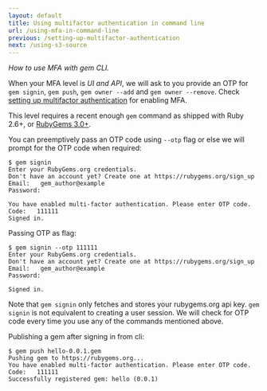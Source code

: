```yaml
---
layout: default
title: Using multifactor authentication in command line
url: /using-mfa-in-command-line
previous: /setting-up-multifactor-authentication
next: /using-s3-source
---
```

<em class="t-gray">How to use MFA with gem CLI.</em>

When your MFA level is _UI and API_, we will ask to you provide an OTP
for `gem signin`, `gem push`, `gem owner --add` and `gem owner --remove`.
Check [setting up multifactor authentication](/setting-up-multifactor-authentication)
for enabling MFA.

This level requires a recent enough `gem` command as shipped with Ruby 2.6+,
or [RubyGems 3.0+](https://rubygems.org/pages/download).

You can preemptively pass an OTP code using `--otp` flag or else we will prompt
for the OTP code when required:

    $ gem signin
    Enter your RubyGems.org credentials.
    Don't have an account yet? Create one at https://rubygems.org/sign_up
    Email:   gem_author@example
    Password:

    You have enabled multi-factor authentication. Please enter OTP code.
    Code:   111111
    Signed in.

Passing OTP as flag:

    $ gem signin --otp 111111
    Enter your RubyGems.org credentials.
    Don't have an account yet? Create one at https://rubygems.org/sign_up
    Email:   gem_author@example
    Password:

    Signed in.

Note that `gem signin` only fetches and stores your rubygems.org api key. `gem signin`
is not equivalent to creating a user session. We will check for OTP code every time you
use any of the commands mentioned above.

Publishing a gem after signing in from cli:

    $ gem push hello-0.0.1.gem
    Pushing gem to https://rubygems.org...
    You have enabled multi-factor authentication. Please enter OTP code.
    Code:   111111
    Successfully registered gem: hello (0.0.1)
